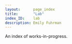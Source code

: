 ```yaml
---
layout:      page_index
title:       "Lab"
index_ID:    lab
description: Emily Fuhrman
---
```

An index of works-in-progress.